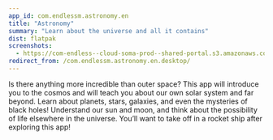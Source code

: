 ```yaml
---
app_id: com.endlessm.astronomy.en
title: "Astronomy"
summary: "Learn about the universe and all it contains"
dist: flatpak
screenshots:
  - https://com-endless--cloud-soma-prod--shared-portal.s3.amazonaws.com/apps.237.screenshots.3065fcb2-797f-4ede-b85c-706feb0e8c6d_201810161515453232.png
redirect_from: /com.endlessm.astronomy.en.desktop/
---
```


<p>Is there anything more incredible than outer space? This app will introduce you to the cosmos and will teach you about our own solar system and far beyond. Learn about planets, stars, galaxies, and even the mysteries of black holes! Understand our sun and moon, and think about the possibility of life elsewhere in the universe. You’ll want to take off in a rocket ship after exploring this app!</p>